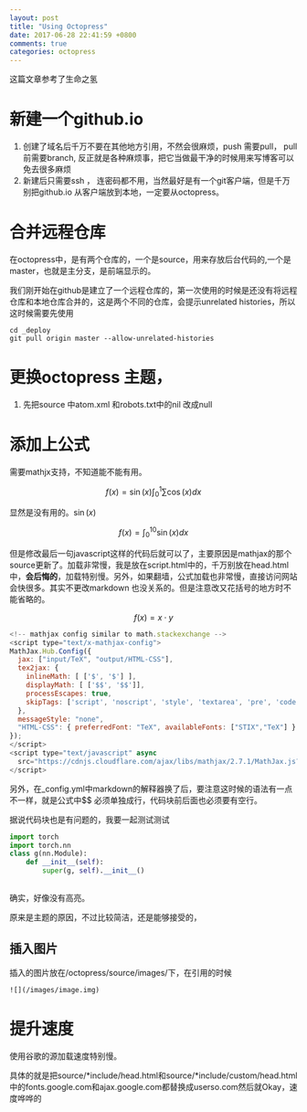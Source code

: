 ```yaml
---
layout: post
title: "Using Octopress"
date: 2017-06-28 22:41:59 +0800
comments: true
categories: octopress
---
```


这篇文章参考了生命之氢

[reference]: http://shengmingzhiqing.com/blog/octopress-lean-modification-1.html/	"生命之氢"
[reference]: http://shengmingzhiqing.com/blog/octopress-lean-modification-1.html/	" reference from here"

# 新建一个github.io

1. 创建了域名后千万不要在其他地方引用，不然会很麻烦，push 需要pull， pull 前需要branch, 反正就是各种麻烦事，把它当做最干净的时候用来写博客可以免去很多麻烦
2. 新建后只需要ssh ， 连密码都不用，当然最好是有一个git客户端，但是千万别把github.io 从客户端放到本地，一定要从octopress。

# 合并远程仓库

在octopress中，是有两个仓库的，一个是source，用来存放后台代码的,一个是master，也就是主分支，是前端显示的。

我们刚开始在github是建立了一个远程仓库的，第一次使用的时候是还没有将远程仓库和本地仓库合并的，这是两个不同的仓库，会提示unrelated histories，所以这时候需要先使用

~~~shell
cd _deploy
git pull origin master --allow-unrelated-histories
~~~



# 更换octopress 主题，

1. 先把source 中atom.xml 和robots.txt中的nil 改成null

# 添加上公式

需要mathjx支持，不知道能不能有用。

$$f(x) = \sin(x)\int_{0}^{1}\sum \cos(x)dx$$

显然是没有用的。$\sin(x)$

$$f(x) = \int^{10}_0\sin(x)dx$$

但是修改最后一句javascript这样的代码后就可以了，主要原因是mathjax的那个source更新了。加载非常慢，我是放在script.html中的，千万别放在head.html中，**会后悔的**，加载特别慢。另外，如果翻墙，公式加载也非常慢，直接访问网站会快很多。其实不更改markdown 也没关系的。但是注意改又花括号的地方时不能省略的。

$$f(x) =x\cdot y$$

```Javascript
<!-- mathjax config similar to math.stackexchange -->
<script type="text/x-mathjax-config">
MathJax.Hub.Config({
  jax: ["input/TeX", "output/HTML-CSS"],
  tex2jax: {
    inlineMath: [ ['$', '$'] ],
    displayMath: [ ['$$', '$$']],
    processEscapes: true,
    skipTags: ['script', 'noscript', 'style', 'textarea', 'pre', 'code']
  },
  messageStyle: "none",
  "HTML-CSS": { preferredFont: "TeX", availableFonts: ["STIX","TeX"] }
});
</script>
<script type="text/javascript" async
  src="https://cdnjs.cloudflare.com/ajax/libs/mathjax/2.7.1/MathJax.js?config=TeX-MML-AM_CHTML">
</script>
```



另外，在_config.yml中markdown的解释器换了后，要注意这时候的语法有一点不一样，就是公式中$$ 必须单独成行，代码块前后面也必须要有空行。

据说代码块也是有问题的，我要一起测试测试



```python
import torch
import torch.nn
class g(nn.Module):
    def __init__(self):
        super(g, self).__init__()
        
```



确实，好像没有高亮。

原来是主题的原因，不过比较简洁，还是能够接受的，

## 插入图片

插入的图片放在/octopress/source/images/下，在引用的时候

```
![](/images/image.img)
```



# 提升速度

使用谷歌的源加载速度特别慢。

具体的就是把source/*include/head.html和source/*include/custom/head.html中的fonts.google.com和ajax.google.com都替换成userso.com然后就Okay，速度哗哗的